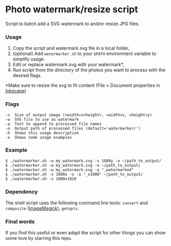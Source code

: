 # Photo watermark/resize script

Script to batch add a SVG watermark to and/or resize JPG files.

### Usage

1. Copy the script and watermark.svg file in a local folder,
2. (optional) Add ````watermarker.sh```` to your ````$PATH```` 
   environment variable to simplify usage.
3. Edit or replace watermark.svg with your watermark*,
4. Run script from the directory of the photos you want to process with the desired flags.

*Make sure to resize the svg to fit content (File > Document properties in 
[Inkscape](docs/inkscape_screenshot.png))

### Flags

    -s  Size of output image (<width>x<height>, <width>x, <height>y)
    -w  SVG file to use as watermark
    -a  Text to append to processed file names
    -o  Output path of processed files (default='watermarker/')
    -h  Shows this usage description
    -x  Shows some usage examples

    
### Example

    $ ./watermarker.sh -w my_watermark.svg -s 1080y -o ~/path_to_output/
    $ ./watermarker.sh -w my_watermark.svg -o ~/path_to_output/
    $ ./watermarker.sh -w my_watermark.svg -a "_watermarked"
    $ ./watermarker.sh -s 1080x -o -a "_x1080" ~/path_to_output/
    $ ./watermarker.sh -s 1080x1920

### Dependency

The shell script uses the following command line tools: `convert` and `composite` 
([ImageMagick](https://www.imagemagick.org)), `getopts`.


### Final words

If you find this useful or even adapt the script for other things you can show 
some love by starring this repo.
